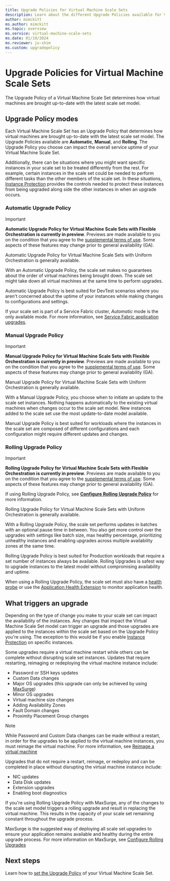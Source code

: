 ```yaml
---
title: Upgrade Policies for Virtual Machine Scale Sets
description: Learn about the different Upgrade Policies available for Virtual Machine Scale Sets
author: mimckitt
ms.author: mimckitt
ms.topic: overview
ms.service: virtual-machine-scale-sets
ms.date: 01/19/2024
ms.reviewer: ju-shim
ms.custom: upgradepolicy
---
```

# Upgrade Policies for Virtual Machine Scale Sets

The Upgrade Policy of a Virtual Machine Scale Set determines how virtual machines are brought up-to-date with the latest scale set model. 

## Upgrade Policy modes

Each Virtual Machine Scale Set has an Upgrade Policy that determines how virtual machines are brought up-to-date with the latest scale set model. The Upgrade Policies available are  **Automatic**, **Manual**, and **Rolling**. The Upgrade Policy you choose can impact the overall service uptime of your Virtual Machine Scale Set. 

Additionally, there can be situations where you might want specific instances in your scale set to be treated differently from the rest. For example, certain instances in the scale set could be needed to perform different tasks than the other members of the scale set. In these situations, [Instance Protection](virtual-machine-scale-sets-instance-protection.md) provides the controls needed to protect these instances from being upgraded along side the other instances in when an upgrade occurs. 

### Automatic Upgrade Policy

> [!IMPORTANT]
> **Automatic Upgrade Policy for Virtual Machine Scale Sets with Flexible Orchestration is currently in preview**. Previews are made available to you on the condition that you agree to the [supplemental terms of use](https://azure.microsoft.com/support/legal/preview-supplemental-terms/). Some aspects of these features may change prior to general availability (GA). 
>
> Automatic Upgrade Policy for Virtual Machine Scale Sets with Uniform Orchestration is generally available. 

With an Automatic Upgrade Policy, the scale set makes no guarantees about the order of virtual machines being brought down. The scale set might take down all virtual machines at the same time to perform upgrades. 

Automatic Upgrade Policy is best suited for DevTest scenarios where you aren't concerned about the uptime of your instances while making changes to configurations and settings. 

If your scale set is part of a Service Fabric cluster, *Automatic* mode is the only available mode. For more information, see [Service Fabric application upgrades](../service-fabric/service-fabric-application-upgrade.md).

### Manual Upgrade Policy
> [!IMPORTANT]
> **Manual Upgrade Policy for Virtual Machine Scale Sets with Flexible Orchestration is currently in preview**. Previews are made available to you on the condition that you agree to the [supplemental terms of use](https://azure.microsoft.com/support/legal/preview-supplemental-terms/). Some aspects of these features may change prior to general availability (GA). 
>
> Manual Upgrade Policy for Virtual Machine Scale Sets with Uniform Orchestration is generally available. 

With a Manual Upgrade Policy, you choose when to initiate an update to the scale set instances. Nothing happens automatically to the existing virtual machines when changes occur to the scale set model. New instances added to the scale set use the most update-to-date model available. 

Manual Upgrade Policy is best suited for workloads where the instances in the scale set are composed of different configurations and each configuration might require different updates and changes.

### Rolling Upgrade Policy
> [!IMPORTANT]
> **Rolling Upgrade Policy for Virtual Machine Scale Sets with Flexible Orchestration is currently in preview**. Previews are made available to you on the condition that you agree to the [supplemental terms of use](https://azure.microsoft.com/support/legal/preview-supplemental-terms/). Some aspects of these features may change prior to general availability (GA). 
>
> If using Rolling Upgrade Policy, see **[Configure Rolling Upgrade Policy](virtual-machine-scale-sets-configure-rolling-upgrades.md)** for more information. 
>
> Rolling Upgrade Policy for Virtual Machine Scale Sets with Uniform Orchestration is generally available. 

With a Rolling Upgrade Policy, the scale set performs updates in batches with an optional pause time in between. You also get more control over the upgrades with settings like batch size, max healthy percentage, prioritizing unhealthy instances and enabling upgrades across multiple availability zones at the same time. 

Rolling Upgrade Policy is best suited for Production workloads that require a set number of instances always be available. Rolling Upgrades is safest way to upgrade instances to the latest model without compromising availability and uptime. 

When using a Rolling Upgrade Policy, the scale set must also have a [health probe](../load-balancer/load-balancer-custom-probe-overview.md) or use the [Application Health Extension](virtual-machine-scale-sets-health-extension.md) to monitor application health.

## What triggers an upgrade

Depending on the type of change you make to your scale set can impact the availability of the instances. Any changes that impact the Virtual Machine Scale Set model can trigger an upgrade and those upgrades are applied to the instances within the scale set based on the Upgrade Policy you're using. The exception to this would be if you enable [Instance Protection](virtual-machine-scale-sets-instance-protection.md) on specific instances. 

Some upgrades require a virtual machine restart while others can be complete without disrupting scale set instances. Updates that require restarting, reimaging or redeploying the virtual machine instance include: 

- Password or SSH keys updates
- Custom Data changes
- Major OS upgrades (this upgrade can only be achieved by using [MaxSurge](virtual-machine-scale-sets-configure-rolling-upgrades.md))
- Minor OS upgrades
- Virtual machine size changes
- Adding Availability Zones
- Fault Domain changes
- Proximity Placement Group changes

> [!NOTE]
> While Password and Custom Data changes can be made without a restart, in order for the upgrades to be applied to the virtual machine instances, you must reimage the virtual machine. For more information, see [Reimage a virtual machine](virtual-machine-scale-sets-reimage-virtual-machine.md)

Upgrades that do not require a restart, reimage, or redeploy and can be completed in place without disrupting the virtual machine instance include: 

- NIC updates
- Data Disk updates
- Extension upgrades
- Enabling boot diagnostics

If you're using Rolling Upgrade Policy with MaxSurge, any of the changes to the scale set model triggers a rolling upgrade and result in replacing the virtual machine. This results in the capacity of your scale set remaining constant throughout the upgrade process. 

MaxSurge is the suggested way of deploying all scale set upgrades to ensure your application remains available and healthy during the entire upgrade process. For more information on MaxSurge, see [Configure Rolling Upgrades](virtual-machine-scale-sets-configure-rolling-upgrades.md)


## Next steps
Learn how to [set the Upgrade Policy](virtual-machine-scale-sets-set-upgrade-policy.md) of your Virtual Machine Scale Set.
